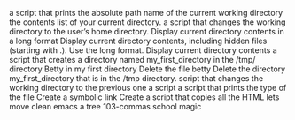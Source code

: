  a script that prints the absolute path name of the current working directory
 the contents list of your current directory.
 a script that changes the working directory to the user’s home directory.
Display current directory contents in a long format
Display current directory contents, including hidden files (starting with .). Use the long format.
 Display current directory contents
 a script that creates a directory named my_first_directory in the /tmp/ directory
 Betty in my first directory
Delete the file betty
Delete the directory my_first_directory that is in the /tmp directory.
script that changes the working directory to the previous one
a script
a script that prints the type of the file 
Create a symbolic link 
Create a script that copies all the HTML
lets move
clean emacs
a tree
103-commas
school magic
